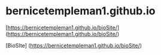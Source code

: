 # bernicetempleman1.github.io

[https://bernicetempleman1.github.io/bioSite/] (https://bernicetempleman1.github.io/bioSite/)

[BioSIte] (https://bernicetempleman1.github.io/bioSite/)
